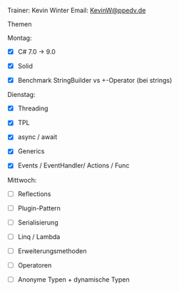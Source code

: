 Trainer: Kevin Winter
Email: KevinW@ppedv.de

Themen

Montag:
- [x] C# 7.0 -> 9.0 
- [x] Solid 
- [x] Benchmark StringBuilder vs +-Operator (bei strings)


Dienstag:
- [x] Threading
- [x] TPL
- [x] async / await
- [x] Generics
- [x] Events / EventHandler/ Actions / Func


Mittwoch:
- [ ] Reflections 
- [ ] Plugin-Pattern 
- [ ] Serialisierung
- [ ] Linq / Lambda 
- [ ] Erweiterungsmethoden  
- [ ] Operatoren
- [ ] Anonyme Typen + dynamische Typen 







